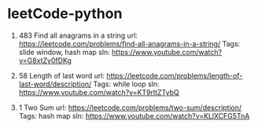 # leetCode-python

1. 483 Find all anagrams in a string
   url: https://leetcode.com/problems/find-all-anagrams-in-a-string/
   Tags: slide window, hash map
   sln: https://www.youtube.com/watch?v=G8xtZy0fDKg

2. 58 Length of last word
   url: https://leetcode.com/problems/length-of-last-word/description/
   Tags: while loop
   sln: https://www.youtube.com/watch?v=KT9rltZTybQ

3. 1 Two Sum
   url: https://leetcode.com/problems/two-sum/description/
   Tags: hash map
   sln: https://www.youtube.com/watch?v=KLlXCFG5TnA
